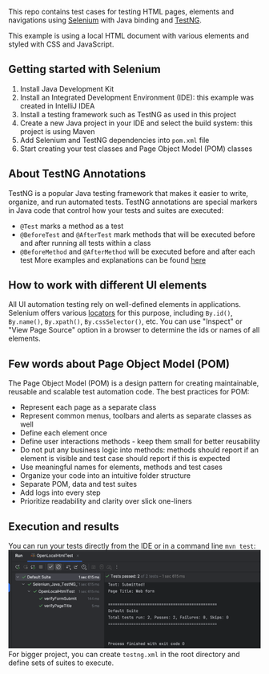 This repo contains test cases for testing HTML pages, elements and navigations using [Selenium](https://www.selenium.dev/) with Java binding and [TestNG](https://testng.org/).

This example is using a local HTML document with various elements and styled with CSS and JavaScript.

## Getting started with Selenium
1. Install Java Development Kit
2. Install an Integrated Development Environment (IDE): this example was created in IntelliJ IDEA
3. Install a testing framework such as TestNG as used in this project
4. Create a new Java project in your IDE and select the build system: this project is using Maven
5. Add Selenium and TestNG dependencies into `pom.xml` file
6. Start creating your test classes and Page Object Model (POM) classes

## About TestNG Annotations
TestNG is a popular Java testing framework that makes it easier to write, organize, and run automated tests.
TestNG annotations are special markers in Java code that control how your tests and suites are executed:
- `@Test` marks a method as a test
- `@BeforeTest` and `@AfterTest` mark methods that will be executed before and after running all tests within a class
- `@BeforeMethod` and `@AfterMethod` will be executed before and after each test
More examples and explanations can be found [here](https://testng.org/annotations.html)


## How to work with different UI elements
All UI automation testing rely on well-defined elements in applications. Selenium offers various [locators](https://www.selenium.dev/documentation/webdriver/elements/) for this purpose, 
including `By.id()`, `By.name()`, `By.xpath()`, `By.cssSelector()`, etc. 
You can use "Inspect" or "View Page Source" option in a browser to determine the ids or names of all elements. 

## Few words about Page Object Model (POM)
The Page Object Model (POM) is a design pattern for creating maintainable, reusable and scalable test automation code.
The best practices for POM:
- Represent each page as a separate class
- Represent common menus, toolbars and alerts as separate classes as well
- Define each element once
- Define user interactions methods - keep them small for better reusability
- Do not put any business logic into methods: methods should report if an element is visible and test case should report if this is expected
- Use meaningful names for elements, methods and test cases
- Organize your code into an intuitive folder structure
- Separate POM, data and test suites 
- Add logs into every step
- Prioritize readability and clarity over slick one-liners


## Execution and results
You can run your tests directly from the IDE or in a command line `mvn test`:
![img.png](img.png)
For bigger project, you can create `testng.xml` in the root directory and define sets of suites to execute.